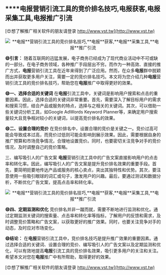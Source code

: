 ## ****电报**营销引流工具的竞价排名技巧,**电报**获客,**电报**采集工具,**电报**推广引流**

[😍想了解推广相关软件的朋友请登录 http://www.vst.tw](http://www.vst.tw)

 <center><img src="https://vst.tw/MP4/tuiguang/png/6.png" alt="**电报**营销引流工具的竞价排名技巧,**电报**获客,**电报**采集工具,**电报**推广引流"></center>

**😄引言：**
随着互联网的迅猛发展，电子商务已经成为了现代商业活动中不可或缺的一部分。在电子商务领域，各种推广手段层出不穷。而作为一种高效、直接的推广方式，**电报**营销引流工具在近年来得到了广泛应用。然而，在众多**电报**群中脱颖而出并获取更多用户关注，需要一定的竞价排名技巧。本文将为您介绍几种**电报**营销引流工具的竞价排名技巧，帮助您在**电报**推广中取得更好的效果。

**😄一、选择合适的关键词**
在**电报**引流工具中，关键词是影响用户搜索和点击的重要因素。因此，选择合适的关键词非常重要。首先，需要深入了解目标用户的需求和搜索习惯，结合产品或服务的特点，选择与之相关的关键词。其次，可以借助一些关键词分析工具，如Google AdWords Keyword Planner等，来确定用户搜索量较大且竞争相对较小的关键词，以提高竞价排名的效果。

**😄二、设置合理的竞价**
在竞价排名中，设置合理的竞价是关键之一。竞价过高可能会导致成本过高，而竞价过低则可能会影响到展示效果。因此，需要根据自身的推广预算和市场竞争情况，合理地设置竞价。同时，也要密切关注竞争对手的竞价情况，及时调整自己的竞价策略。

三、编写吸引人的广告文案
**电报**营销引流工具中的广告文案直接影响用户的点击率和转化率。因此，编写吸引人的广告文案是提升竞价排名效果的重要手段。首先，要简明扼要地传达产品或服务的核心卖点，突出其独特性和优势。其次，要注意使用一些吸引眼球的词汇或句子，激发用户的兴趣。最后，要通过测试和数据分析，不断优化广告文案，提高点击率和转化率。

 <center><img src="https://vst.tw/MP4/tuiguang/png/4.png" alt="**电报**营销引流工具的竞价排名技巧,**电报**获客,**电报**采集工具,**电报**推广引流"></center>

**😄四、定期监测和优化**
竞价排名并非一蹴而就，需要不断地进行监测和优化。通过定期监测关键词的搜索量、点击率和转化率等指标，了解用户的反馈和需求，及时调整竞价策略和广告文案，以获取更好的推广效果。同时，也要关注竞争对手的动态，及时应对市场变化。

**😄结论：**
在**电报**营销引流工具中，竞价排名技巧是提升推广效果的重要因素。通过选择合适的关键词、设置合理的竞价、编写吸引人的广告文案以及定期监测和优化，可以有效地提高**电报**引流工具的竞价排名效果，吸引更多用户的关注和关注。希望本文对您在**电报**推广中有所帮助，取得更好的效果。

[😍想了解推广相关软件的朋友请登录 http://www.vst.tw](http://www.vst.tw)



